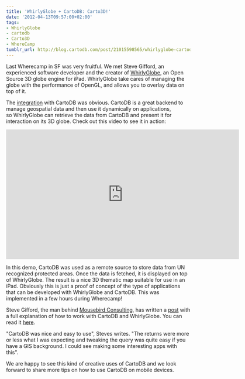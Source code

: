 ```yaml
---
title: 'WhirlyGlobe + CartoDB: Carto3D!'
date: '2012-04-13T09:57:00+02:00'
tags:
- WhirlyGlobe
- cartodb
- Carto3D
- WhereCamp
tumblr_url: http://blog.cartodb.com/post/21015598565/whirlyglobe-cartodb-carto3d
---
```

Last Wherecamp in SF was very fruitful. We met Steve Gifford, an experienced software developer and the creator of <a href="http://code.google.com/p/whirlyglobe/">WhirlyGlobe</a>, an Open Source 3D globe engine for iPad. WhirlyGlobe take cares of managing the globe with the performance of OpenGL, and allows you to overlay data on top of it.

The <a href="WhirlyGlobe%20+%20CartoDB:%20Carto3D!">integration</a> with CartoDB was obvious. CartoDB is a great backend to manage geospatial data and then use it dynamically on applications, so WhirlyGlobe can retrieve the data from CartoDB and present it for interaction on its 3D globe. Check out this video to see it in action:

<iframe frameborder="0" height="354" src="http://www.youtube.com/embed/4KEuWYyQoss?rel=0" width="637"></iframe>

In this demo, CartoDB was used as a remote source to store data from UN recognized protected areas. Once the data is fetched, it is displayed on top of WhirlyGlobe. The result is a nice 3D thematic map suitable for use in an iPad. Obviously this is just a proof of concept of the type of applications that can be developed with WhirlyGlobe and CartoDB. This was implemented in a few hours during Wherecamp!

Steve Gifford, the man behind <a href="http://www.mousebirdconsulting.com/">Mousebird Consulting</a>, has written a <a href="http://mousebirdconsulting.blogspot.com.es/2012/04/whirlyglobe-cartodb.html">post</a> with a full explanation of how to work with CartoDB and WhirlyGlobe. You can read it <a href="http://mousebirdconsulting.blogspot.com.es/2012/04/whirlyglobe-cartodb.html">here</a>. 

"CartoDB was nice and easy to use", Steves writes. "The returns were more or less what I was expecting and tweaking the query was quite easy if you have a GIS background. I could see making some interesting apps with this".

We are happy to see this kind of creative uses of CartoDB and we look forward to share more tips on how to use CartoDB on mobile devices.

